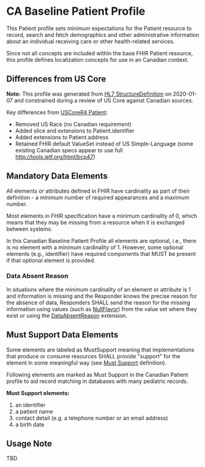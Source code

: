 <!--- Text entered into this file will appear at the top of the profiles page before the Formal Views of the profile content. -->
# CA Baseline Patient Profile
This Patient profile sets minimum expectations for the Patient resource to record, search and fetch demographics and other administrative information about an individual receiving care or other health-related services.

Since not all concepts are included within the base FHIR Patient resource, this profile defines localization concepts for use in an Canadian context.

## Differences from US Core
**Note:** This profile was generated from [HL7 StructureDefinition](https://www.hl7.org/fhir/patient.profile.json) on 2020-01-07 and constrained during a review of US Core against Canadian sources.

Key differences from [USCoreR4 Patient](https://build.fhir.org/ig/HL7/US-Core-R4/StructureDefinition-us-core-patient.html):

* Removed US Race (no Canadian requirement)
* Added slice and extensions to Patient.identifier
* Added extensions to Patient.address
* Retained FHIR default ValueSet instead of US Simple-Language (some existing Canadian specs appear to use full http://tools.ietf.org/html/bcp47)

## Mandatory Data Elements
All elements or attributes defined in FHIR have cardinality as part of their definition - a minimum number of required appearances and a maximum number.

Most elements in FHIR specification have a minimum cardinality of 0, which means that they may be missing from a resource when it is exchanged between systems.

In this Canadian Baseline Patient Profile all elements are optional, i.e., there is no element with a minimum cardinality of 1. However, some optional elements (e.g., identifier) have required components that MUST be present if that optional element is provided.

### Data Absent Reason
In situations where the minimum cardinality of an element or attribute is 1 and information is missing and the Responder knows the precise reason for the absence of data, Responders SHALL send the reason for the missing information using values (such as [NullFlavor](https://www.hl7.org/fhir/extension-iso21090-nullflavor.html)) from the value set where they exist or using the [DataAbsentReason](http://hl7.org/fhir/StructureDefinition/data-absent-reason) extension.

## Must Support Data Elements
Some elements are labeled as MustSupport meaning that implementations that produce or consume resources SHALL provide "support" for the element in some meaningful way (see [Must Support](https://build.fhir.org/ig/scratch-fhir-profiles/CA-Core/general-guidance.html#must-support) definition).

Following elements are marked as Must Support in the Canadian Patient profile to aid record matching in databases with many pediatric records.

**Must Support elements:**
1. an identifier
2. a patient name
3. contact detail (e.g. a telephone number or an email address)
4. a birth date

## Usage Note
TBD
